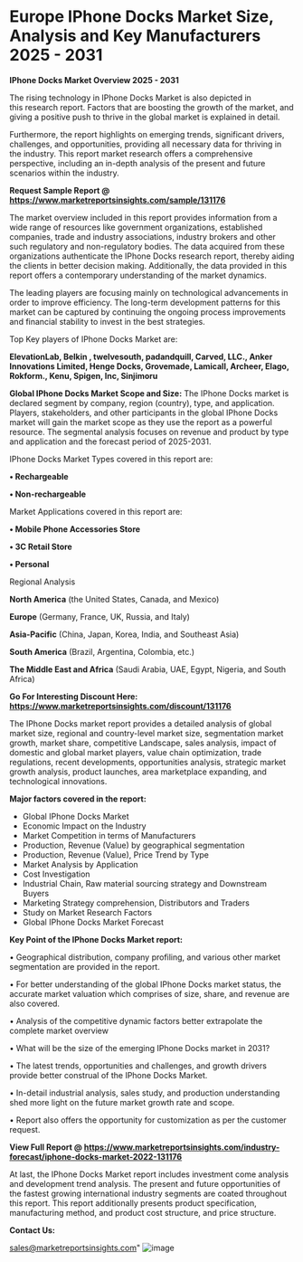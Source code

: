 # Europe IPhone Docks Market Size, Analysis and Key Manufacturers 2025 - 2031

<Strong> IPhone Docks Market Overview 2025 - 2031</strong>

The rising technology in IPhone Docks Market is also depicted in this research report. Factors that are boosting the growth of the market, and giving a positive push to thrive in the global market is explained in detail.

Furthermore, the report highlights on emerging trends, significant drivers, challenges, and opportunities, providing all necessary data for thriving in the industry. This report market research offers a comprehensive perspective, including an in-depth analysis of the present and future scenarios within the industry.

<strong>Request Sample Report @ <a href=https://www.marketreportsinsights.com/sample/131176>https://www.marketreportsinsights.com/sample/131176</a></strong>

The market overview included in this report provides information from a wide range of resources like government organizations, established companies, trade and industry associations, industry brokers and other such regulatory and non-regulatory bodies. The data acquired from these organizations authenticate the IPhone Docks research report, thereby aiding the clients in better decision making. Additionally, the data provided in this report offers a contemporary understanding of the market dynamics.

The leading players are focusing mainly on technological advancements in order to improve efficiency. The long-term development patterns for this market can be captured by continuing the ongoing process improvements and financial stability to invest in the best strategies.

Top Key players of IPhone Docks Market are:

<strong>ElevationLab, Belkin , twelvesouth, padandquill, Carved, LLC., Anker Innovations Limited, Henge Docks, Grovemade, Lamicall, Archeer, Elago, Rokform., Kenu, Spigen, Inc, Sinjimoru</strong>

<strong><b>Global IPhone Docks Market Scope and Size:</b></strong>
The IPhone Docks market is declared segment by company, region (country), type, and application. Players, stakeholders, and other participants in the global IPhone Docks market will gain the market scope as they use the report as a powerful resource. The segmental analysis focuses on revenue and product by type and application and the forecast period of 2025-2031.

IPhone Docks Market Types covered in this report are:

<strong>• Rechargeable

• Non-rechargeable</strong>

Market Applications covered in this report are:

<strong>• Mobile Phone Accessories Store

• 3C Retail Store

• Personal</strong> 

Regional Analysis

<strong>North America</strong> (the United States, Canada, and Mexico)

<strong>Europe</strong> (Germany, France, UK, Russia, and Italy)

<strong>Asia-Pacific</strong> (China, Japan, Korea, India, and Southeast Asia)

<strong>South America</strong> (Brazil, Argentina, Colombia, etc.)

<strong>The Middle East and Africa</strong> (Saudi Arabia, UAE, Egypt, Nigeria, and South Africa)

<strong>Go For Interesting Discount Here: <a href=https://www.marketreportsinsights.com/discount/131176>https://www.marketreportsinsights.com/discount/131176</a></strong>

The IPhone Docks market report provides a detailed analysis of global market size, regional and country-level market size, segmentation market growth, market share, competitive Landscape, sales analysis, impact of domestic and global market players, value chain optimization, trade regulations, recent developments, opportunities analysis, strategic market growth analysis, product launches, area marketplace expanding, and technological innovations.

<strong><b>Major factors covered in the report:</b></strong>
<ul>
  <li>Global IPhone Docks Market </li>
  <li>Economic Impact on the Industry</li>
  <li>Market Competition in terms of Manufacturers</li>
  <li>Production, Revenue (Value) by geographical segmentation</li>
  <li>Production, Revenue (Value), Price Trend by Type</li>
  <li>Market Analysis by Application</li>
  <li>Cost Investigation</li>
  <li>Industrial Chain, Raw material sourcing strategy and Downstream Buyers</li>
  <li>Marketing Strategy comprehension, Distributors and Traders</li>
  <li>Study on Market Research Factors</li>
  <li>Global IPhone Docks Market Forecast</li>
</ul>

<strong><b>Key Point of the IPhone Docks Market report:</b></strong>

• Geographical distribution, company profiling, and various other market segmentation are provided in the report.

• For better understanding of the global IPhone Docks market status, the accurate market valuation which comprises of size, share, and revenue are also covered.

• Analysis of the competitive dynamic factors better extrapolate the complete market overview

• What will be the size of the emerging IPhone Docks market in 2031?

• The latest trends, opportunities and challenges, and growth drivers provide better construal of the IPhone Docks Market.

• In-detail industrial analysis, sales study, and production understanding shed more light on the future market growth rate and scope.

• Report also offers the opportunity for customization as per the customer request.

<strong><b>View Full Report @ <a href=https://www.marketreportsinsights.com/industry-forecast/iphone-docks-market-2022-131176>https://www.marketreportsinsights.com/industry-forecast/iphone-docks-market-2022-131176</a></b></strong>


At last, the IPhone Docks Market report includes investment come analysis and development trend analysis. The present and future opportunities of the fastest growing international industry segments are coated throughout this report. This report additionally presents product specification, manufacturing method, and product cost structure, and price structure.

<strong>Contact Us:</strong>

sales@marketreportsinsights.com"
![image](https://github.com/user-attachments/assets/ed85c14e-66f7-4873-ac95-8df10cc25471)
